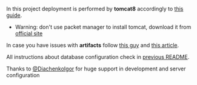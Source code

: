 In this project deployment is performed by **tomcat8** accordingly to 
[this guide](https://www.youtube.com/watch?v=licQZlIenAk).

- Warning: don't use packet manager to install tomcat, download it from 
[official site](https://tomcat.apache.org/download-80.cgi)

In case you have issues with **artifacts** follow 
[this guy](https://www.youtube.com/watch?v=9HSl6ZyQbQ0&list=PL786bPIlqEjSoaZjtS5y6hQrUWOzs72Jl&index=4) and 
[this article](https://www.jetbrains.com/help/idea/enabling-web-application-support.html).

All instructions about database configuration check in 
[previous README](https://github.com/olehsamoilenko/Java-Practical/tree/master/LR3.3_JDBC).

Thanks to 
[@DiachenkoIgor](https://github.com/DiachenkoIgor) 
for huge support in development and server configuration